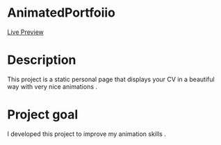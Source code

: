 # AnimatedPortfoiio
[Live Preview](https://jihado-i.github.io/AnimatedPortfoiio/)

# Description
This project is a static personal page that displays your CV in a beautiful way with very nice animations .

# Project goal
I developed this project to improve my animation skills .
